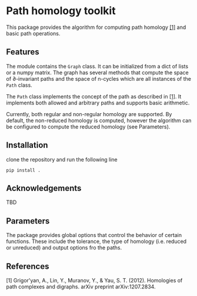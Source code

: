 # Path homology toolkit

This package provides the algorithm for computing path homology [[1]](#1) and basic path operations. 

## Features

The module contains the ``Graph`` class. It can be initialized from a dict of lists or a numpy matrix. The graph has several methods that compute the space of ∂-invariant paths and the space of n-cycles which are all instances of the ``Path`` class.

The ``Path`` class implements the concept of the path as described in [[1]](#1). It implements both allowed and arbitrary paths and supports basic arithmetic.

Currently, both regular and non-regular homology are supported. By default, the non-reduced homology is computed, however the algorithm can be configured to compute the reduced homology (see Parameters).

## Installation

clone the repository and run the following line

    pip install .

## Acknowledgements

TBD

## Parameters

The package provides global options that control the behavior of certain functions. These include the tolerance, the type of homology (i.e. reduced or unreduced) and output options fro the paths.

## References
<a id="1">[1]</a>
Grigor'yan, A., Lin, Y., Muranov, Y., & Yau, S. T. (2012). Homologies of path complexes and digraphs. arXiv preprint arXiv:1207.2834.